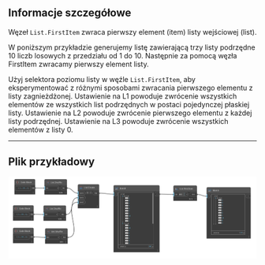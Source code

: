 ## Informacje szczegółowe
Węzeł `List.FirstItem` zwraca pierwszy element (item) listy wejściowej (list).

W poniższym przykładzie generujemy listę zawierającą trzy listy podrzędne 10 liczb losowych z przedziału od 1 do 10. Następnie za pomocą węzła FirstItem zwracamy pierwszy element listy.

Użyj selektora poziomu listy w węźle `List.FirstItem`, aby eksperymentować z różnymi sposobami zwracania pierwszego elementu z listy zagnieżdżonej. Ustawienie na L1 powoduje zwrócenie wszystkich elementów ze wszystkich list podrzędnych w postaci pojedynczej płaskiej listy. Ustawienie na L2 powoduje zwrócenie pierwszego elementu z każdej listy podrzędnej. Ustawienie na L3 powoduje zwrócenie wszystkich elementów z listy 0.
___
## Plik przykładowy

![List.FirstItem](./DSCore.List.FirstItem_img.jpg)

